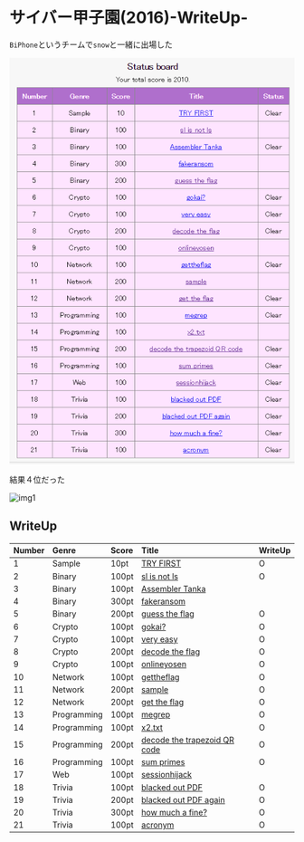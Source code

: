 # サイバー甲子園(2016)-WriteUp-

`BiPhone`というチームで`snow`と一緒に出場した

![img](img.png)

結果４位だった

![img1](img1.jpg)


## WriteUp

|Number|Genre|Score|Title|WriteUp|
|:-----|:----|:----|:----|:-----|
|1|Sample|10pt|[TRY FIRST](q1/q1.md)|O|
|2|Binary|100pt|[sl is not ls ](q2/q2.md)|O|
|3|Binary|100pt|[Assembler Tanka](q3/q3.md)||
|4|Binary|300pt|[fakeransom](q4/q4.md)||
|5|Binary|200pt|[guess the flag](q5/q5.md)|O|
|6|Crypto|100pt|[gokai?](q6/q6.md)|O|
|7|Crypto|100pt|[very easy](q7/q7.md)|O|
|8|Crypto|200pt|[decode the flag](q8/q8.md)|O|
|9|Crypto|100pt|[onlineyosen](q9/q9.md)|O|
|10|Network|100pt|[gettheflag](q10/q10.md)|O|
|11|Network|200pt|[sample](q11/q11.md)|O|
|12|Network|200pt|[get the flag](q12/q12.md)|O|
|13|Programming|100pt|[megrep](q13/q13.md)|O|
|14|Programming|100pt|[x2.txt](q14/q14.md)|O|
|15|Programming|200pt|[decode the trapezoid QR code](q15/q15.md)|O|
|16|Programming|100pt|[sum primes](q16/q16.md)|O|
|17|Web|100pt|[sessionhijack](q17/q17.md)||
|18|Trivia|100pt|[blacked out PDF](q18/q18.md)|O|
|19|Trivia|200pt|[blacked out PDF again](q19/q19.md)|O|
|20|Trivia|300pt|[how much a fine?](q20/q20.md)|O|
|21|Trivia|100pt|[acronym](q21/q21.md)|O|
